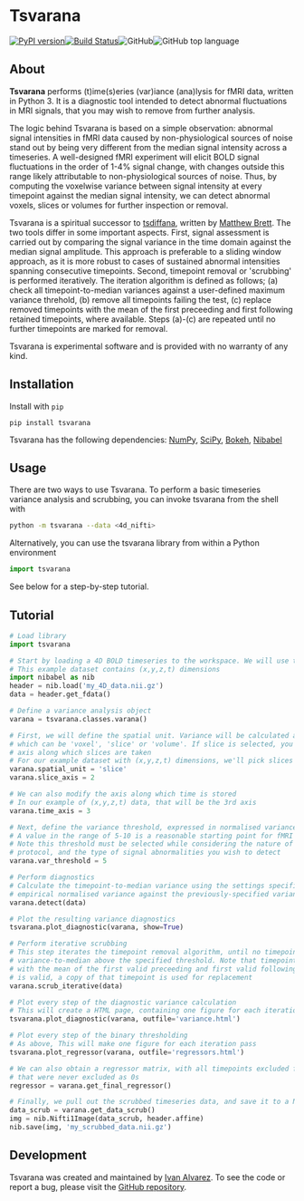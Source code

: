 # Tsvarana

[![PyPI version](https://badge.fury.io/py/tsvarana.svg)](https://badge.fury.io/py/tsvarana)[![Build Status](https://travis-ci.com/IvanAlvarez/Tsvarana.svg?branch=master)](https://travis-ci.com/IvanAlvarez/Tsvarana)![GitHub](https://img.shields.io/github/license/IvanAlvarez/Tsvarana)![GitHub top language](https://img.shields.io/github/languages/top/IvanAlvarez/Tsvarana)

## About

**Tsvarana** performs (t)ime(s)eries (var)iance (ana)lysis for fMRI data, written in Python 3. It is a diagnostic tool intended to detect abnormal fluctuations in MRI signals, that you may wish to remove from further analysis.

The logic behind Tsvarana is based on a simple observation: abnormal signal intensities in fMRI data caused by non-physiological sources of noise stand out by being very different from the median signal intensity across a timeseries. A well-designed fMRI experiment will elicit BOLD signal fluctuations in the order of 1-4% signal change, with changes outside this range likely attributable to non-physiological sources of noise. Thus, by computing the voxelwise variance between signal intensity at every timepoint against the median signal intensity, we can detect abnormal voxels, slices or volumes for further inspection or removal.

Tsvarana is a spiritual successor to [tsdiffana](http://imaging.mrc-cbu.cam.ac.uk/imaging/DataDiagnostics), written by [Matthew Brett](https://github.com/matthew-brett). The two tools differ in some important aspects. First, signal assessment is carried out by comparing the signal variance in the time domain against the median signal amplitude. This approach is preferable to a sliding window approach, as it is more robust to cases of sustained abnormal intensities spanning consecutive timepoints. Second, timepoint removal or 'scrubbing' is performed iteratively. The iteration algorithm is defined as follows; (a) check all timepoint-to-median variances against a user-defined maximum variance threhold, (b) remove all timepoints failing the test, (c) replace removed timepoints with the mean of the first preceeding and first following retained timepoints, where available. Steps (a)-(c) are repeated until no further timepoints are marked for removal.

Tsvarana is experimental software and is provided with no warranty of any kind. 

## Installation

Install with `pip`

```
pip install tsvarana
```

Tsvarana has the following dependencies: [NumPy](https://numpy.org/), [SciPy](https://www.scipy.org/), [Bokeh](https://docs.bokeh.org/en/latest/index.html), [Nibabel](https://nipy.org/nibabel/)

## Usage

There are two ways to use Tsvarana. To perform a basic timeseries variance analysis and scrubbing, you can invoke tsvarana from the shell with

```bash
python -m tsvarana --data <4d_nifti>
```

Alternatively, you can use the tsvarana library from within a Python environment

```python
import tsvarana
```

See below for a step-by-step tutorial.

## Tutorial

```python
# Load library
import tsvarana

# Start by loading a 4D BOLD timeseries to the workspace. We will use the nibabel library for this
# This example dataset contains (x,y,z,t) dimensions
import nibabel as nib
header = nib.load('my_4D_data.nii.gz')
data = header.get_fdata()

# Define a variance analysis object
varana = tsvarana.classes.varana()

# First, we will define the spatial unit. Variance will be calculated at the specified spatial level, 
# which can be 'voxel', 'slice' or 'volume'. If slice is selected, you must specify the dimension 
# axis along which slices are taken
# For our example dataset with (x,y,z,t) dimensions, we'll pick slices along the z dimension
varana.spatial_unit = 'slice'
varana.slice_axis = 2

# We can also modify the axis along which time is stored
# In our example of (x,y,z,t) data, that will be the 3rd axis
varana.time_axis = 3

# Next, define the variance threshold, expressed in normalised variance units
# A value in the range of 5-10 is a reasonable starting point for fMRI data
# Note this threshold must be selected while considering the nature of your data acquisition
# protocol, and the type of signal abnormalities you wish to detect
varana.var_threshold = 5

# Perform diagnostics
# Calculate the timepoint-to-median variance using the settings specified above, and compare the
# empirical normalised variance against the previously-specified variance threshold
varana.detect(data)

# Plot the resulting variance diagnostics
tsvarana.plot_diagnostic(varana, show=True)

# Perform iterative scrubbing
# This step iterates the timepoint removal algorithm, until no timepoints display normalised
# variance-to-median above the specified threshold. Note that timepoints removed are replaced
# with the mean of the first valid preceeding and first valid following timepoint. If ony one
# is valid, a copy of that timepoint is used for replacement
varana.scrub_iterative(data)

# Plot every step of the diagnostic variance calculation
# This will create a HTML page, containing one figure for each iteration pass
tsvarana.plot_diagnostic(varana, outfile='variance.html')

# Plot every step of the binary thresholding
# As above, This will make one figure for each iteration pass
tsvarana.plot_regressor(varana, outfile='regressors.html')

# We can also obtain a regressor matrix, with all timepoints excluded flagged as 1s and timepoints
# that were never excluded as 0s
regressor = varana.get_final_regressor()

# Finally, we pull out the scrubbed timeseries data, and save it to a NIFTI file
data_scrub = varana.get_data_scrub()
img = nib.Nifti1Image(data_scrub, header.affine)
nib.save(img, 'my_scrubbed_data.nii.gz')
```

## Development

Tsvarana was created and maintained by [Ivan Alvarez](https://www.ivanalvarez.me/). To see the code or report a bug, please visit the [GitHub repository](https://github.com/IvanAlvarez/tsvarana). 
